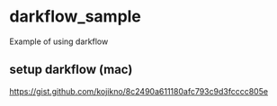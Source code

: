 # darkflow_sample
Example of using darkflow

## setup darkflow (mac)
https://gist.github.com/kojikno/8c2490a611180afc793c9d3fcccc805e  
